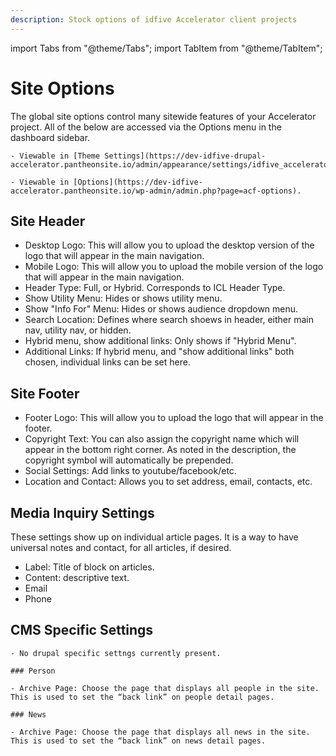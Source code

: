 ```yaml
---
description: Stock options of idfive Accelerator client projects
---
```


import Tabs from "@theme/Tabs";
import TabItem from "@theme/TabItem";

# Site Options

The global site options control many sitewide features of your Accelerator project. All of the below are accessed via the Options menu in the dashboard sidebar.

<Tabs groupId="accelerator-versions">
  <TabItem value="drupal" label="Drupal" default>

    - Viewable in [Theme Settings](https://dev-idfive-drupal-accelerator.pantheonsite.io/admin/appearance/settings/idfive_accelerator).

  </TabItem>

  <TabItem value="wp" label="WordPress">

    - Viewable in [Options](https://dev-idfive-accelerator.pantheonsite.io/wp-admin/admin.php?page=acf-options).

  </TabItem>

</Tabs>

## Site Header

- Desktop Logo: This will allow you to upload the desktop version of the logo that will appear in the main navigation.
- Mobile Logo: This will allow you to upload the mobile version of the logo that will appear in the main navigation.
- Header Type: Full, or Hybrid. Corresponds to ICL Header Type.
- Show Utility Menu: Hides or shows utility menu.
- Show "Info For" Menu: Hides or shows audience dropdown menu.
- Search Location: Defines where search shoews in header, either main nav, utility nav, or hidden.
- Hybrid menu, show additional links: Only shows if "Hybrid Menu".
- Additional Links: If hybrid menu, and "show additional links" both chosen, individual links can be set here.

## Site Footer

- Footer Logo: This will allow you to upload the logo that will appear in the footer.
- Copyright Text: You can also assign the copyright name which will appear in the bottom right corner. As noted in the description, the copyright symbol will automatically be prepended.
- Social Settings: Add links to youtube/facebook/etc.
- Location and Contact: Allows you to set address, email, contacts, etc.

## Media Inquiry Settings

These settings show up on individual article pages. It is a way to have universal notes and contact, for all articles, if desired.

- Label: Title of block on articles.
- Content: descriptive text.
- Email
- Phone

## CMS Specific Settings

<Tabs groupId="accelerator-versions-cms">
  <TabItem value="drupal-cms" label="Drupal" default>

    - No drupal specific settngs currently present.

  </TabItem>

  <TabItem value="wp-cms" label="WordPress">

    ### Person

    - Archive Page: Choose the page that displays all people in the site. This is used to set the “back link” on people detail pages.

    ### News

    - Archive Page: Choose the page that displays all news in the site. This is used to set the “back link” on news detail pages.

  </TabItem>

</Tabs>
